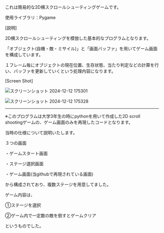 これは簡易的な2D横スクロールシューティングゲームです。

使用ライブラリ：Pygame

[説明]

2D横スクロールシューティングを模倣した基本的なプログラムとなります。

「オブジェクト(自機・敵・ミサイル)」と「画面バッファ」を用いてゲーム画面を構成しています。

１フレーム毎にオブジェクトの現在位置、生存状態、当たり判定などの計算を行い、バッファを更新していくという処理内容になります。


[Screen Shot]

![スクリーンショット 2024-12-12 175301](https://github.com/user-attachments/assets/bbc825cd-0c0e-4569-9dff-d92b2c747a39)

![スクリーンショット 2024-12-12 175328](https://github.com/user-attachments/assets/5b1f255d-7ff6-49d4-888a-c3346cce6df7)


---------------------------------------------------------------------------------------------------------------

※このプログラムは大学3年生の時にpythonを用いて作成した2D scroll shootingゲームの、ゲーム画面のみを再現したコードとなります。

当時の仕様について説明いたします。

３つの画面

・ゲームスタート画面

・ステージ選択画面

・ゲーム画面(当githubで再現されている画面)

から構成されており、複数ステージを用意してました。

ゲーム内容は、

①ステージを選択

②ゲーム内で一定数の敵を倒すとゲームクリア

というものでした。
